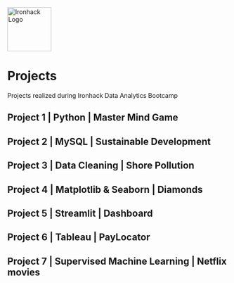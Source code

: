 
<img src="https://bit.ly/2VnXWr2" alt="Ironhack Logo" width="100"/>

# Projects

Projects realized during Ironhack Data Analytics Bootcamp

## Project 1 | Python | Master Mind Game

## Project 2 | MySQL | Sustainable Development

## Project 3 | Data Cleaning | Shore Pollution

## Project 4 | Matplotlib & Seaborn | Diamonds

## Project 5 | Streamlit | Dashboard

## Project 6 | Tableau | PayLocator

## Project 7 | Supervised Machine Learning | Netflix movies
